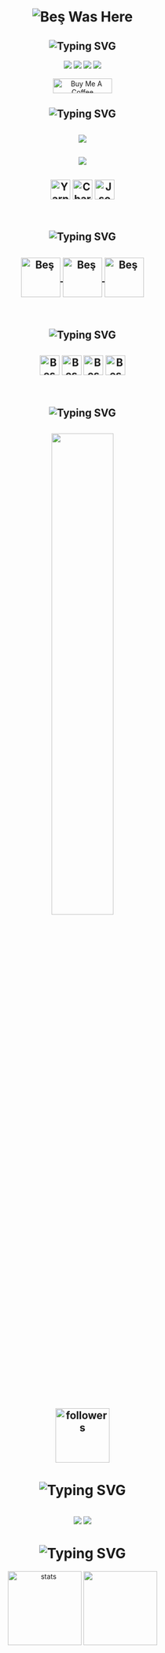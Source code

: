 <h1 align="center"> </🌼Jr3d>  
 <img href="https://discord.com/users/928259219038302258" src="https://readme-typing-svg.herokuapp.com?font=IBM+Plex+Serif&pause=1000&color=376074&background=69FF2000&center=true&vCenter=true&width=435&lines=For+%F0%9F%93%A9+Support+And+%F0%9F%93%9E+Communication;Contact+%F0%9F%91%A8%E2%80%8D%F0%9F%92%BB+Be%C5%9F%230005" alt="Beş Was Here" />
</h1>
<h2 align="center"><img src="https://readme-typing-svg.herokuapp.com?font=Pacifico&pause=1000&color=CA05C3&background=69FF2000&center=true&vCenter=true&repeat=false&width=435&lines=Social+Media's" alt="Typing SVG" /></h2>
<p align="center">
 <a align="center" href="https://discord.com/users/928259219038302258" target"blank_"><img src="https://img.shields.io/badge/Discord%20-7289DA.svg?&style=for-the-badge&logo=discord&logoColor=white"></a>
  <a align="center" href="https://www.github.com/Bes-js" target"blank_"><img src="https://img.shields.io/badge/GitHub%20-191717.svg?&style=for-the-badge&logo=github&logoColor=white"></a>
  <a align="center" href="https://open.spotify.com/user/vwuht447wffml59xtfokakivv?si=26736c6f81d34c45&nd=1" target"blank_"><img src="https://img.shields.io/badge/Spotify%20-1ed760.svg?&style=for-the-badge&logo=spotify&logoColor=white"></a>
 <a align="center" href="https://www.instagram.com/_berknt" target"blank_"><img src="https://img.shields.io/badge/INSTAGRAM%20-DC3175.svg?&style=for-the-badge&logo=instagram&logoColor=white"></a>
<br> </br>
<a href="https://www.buymeacoffee.com/beykant" target="_blank"><img src="https://cdn.buymeacoffee.com/buttons/v2/default-yellow.png" width="120px" height="30px" alt="Buy Me A Coffee"></a>

 

 <h2 align="center"><img src="https://readme-typing-svg.herokuapp.com?font=Pacifico&pause=1000&color=18CA1F&background=69FF2000&center=true&vCenter=true&repeat=false&width=435&lines=Langauge's+%26+Tool's" alt="Typing SVG" /></h2>
 <h2 align="center">
 <img src="https://skillicons.dev/icons?i=cs,js,ts,lua,html,css,nodejs,mysql,sqlite,mongo,redis&theme=dark" />
 </h2>
  <h2 align="center">
 <img src="https://skillicons.dev/icons?i=dotnet,express,gitlab,postman,powershell,regex,stackoverflow,vscode,visualstudio,atom&theme=dark" />
  </h2>
 
 
  <h2 align="center">
 <img align="center" alt="Yarn" width="40px" src="https://cdn.discordapp.com/emojis/1077712529301721149.png?size=128&quality=lossless" />
 <img align="center" alt="ChartJS" width="40px" src="https://cdn.discordapp.com/emojis/1077714784335700058.png?size=128&quality=lossless" />
 <img align="center" alt="Json" width="40px" src="https://cdn.discordapp.com/emojis/1077716034234097744.webp?size=128&quality=lossless" />
 </h2>
</br>

<h2 align="center"><img src="https://readme-typing-svg.herokuapp.com?font=Pacifico&pause=1000&color=FF0000&background=69FF2000&center=true&repeat=false&vCenter=true&width=435&lines=Reference+'s" alt="Typing SVG" /></h2>
<h2 align="center">
<a href="https://supermassive.com.tr" target="_blank"><img align="center" alt="Beş" width="80px" src="https://cdn.discordapp.com/emojis/1113233342645678160.png?size=128&quality=lossless" /> </a>
<a href="https://discord.gg/luppux" target="_blank"><img align="center" alt="Beş" width="80px" src="https://cdn.discordapp.com/emojis/1113238740895281192.png?size=128&quality=lossless" /> </a>
<a href="https://t.me/coin_modu" target="_blank"><img align="center" alt="Beş" width="80px" src="https://cdn.discordapp.com/emojis/1113237590640955562.png?size=128&quality=lossless" /> </a>
 </h2>
</br>

<h2 align="center"><img src="https://readme-typing-svg.herokuapp.com?font=Pacifico&pause=1000&color=00DCFF&repeat=false&background=69FF2000&center=true&vCenter=true&width=435&lines=Badge's" alt="Typing SVG" /></h2>
<h2 align="center">
<img align="center" alt="Beş" width="40px" src="https://cdn.discordapp.com/attachments/950167988127006821/1045777095957168218/Snapchat-Offical-Lens-Creator-Badge.png" />
 <img align="center" alt="Beş" width="40px" src="https://cdn.discordapp.com/attachments/950167988127006821/1045777834607640646/230x0w.png" />
 <img align="center" alt="Beş" width="40px" src="https://cdn.discordapp.com/emojis/1042377154350043228.png?size=96" />
 <img align="center" alt="Beş" width="40px" src="https://cdn.discordapp.com/emojis/963191315049353297.gif?size=128&quality=lossless" />
 </h2>
</br>

<h2 align="center"><img src="https://readme-typing-svg.herokuapp.com?font=Pacifico&pause=1000&color=F0FF32&background=69FF2000&center=true&repeat=false&vCenter=true&width=435&lines=Profile+Stat's" alt="Typing SVG" /></h2>
<h2 align="center">
<img width="50%" src="https://count.getloli.com/get/@:Bes-js?theme=rule34">
<br> </br>
<img alt="followers" title="Github'dan Takip Et" src="https://img.shields.io/github/followers/Bes-js?color=236ad3&labelColor=1155ba&style=for-the-badge&logo=github&label=follower" width="110px" /></a>
</h2>


<h1 align="center"><img src="https://readme-typing-svg.herokuapp.com?font=Pacifico&pause=1000&color=326EFF&background=69FF2000&center=true&vCenter=true&repeat=false&width=435&lines=+My+Discord+Account's" alt="Typing SVG" /></h1>

<h2 align="center">
  <img src="https://lanyard-profile-readme.vercel.app/api/928259219038302258?theme=dark&hideDiscrim=true&hideBadges=false&bg=000000&borderRadius=30px&idleMessage=İletişim%20İçin%20Tıkla" align="center" />
 <img src="https://lanyard-profile-readme.vercel.app/api/798615228728082462?theme=dark&hideDiscrim=true&hideBadges=false&bg=000000&borderRadius=30px&idleMessage=İletişim%20İçin%20Beş#0005" align="center" />
 </h2>

<h1 align="center"><img src="https://readme-typing-svg.herokuapp.com?font=Pacifico&pause=1000&color=f0f0f0&background=69FF2000&center=true&vCenter=true&repeat=false&width=435&lines=+Github+Stat's+" alt="Typing SVG" /></h1>
<p align="center">
   <img src="https://github-readme-stats.vercel.app/api?username=Bes-js&count_private=true&show_icons=true&theme=midnight-purple&hide_border=true" width="%150" height="150px" alt="stats" align="center" />
   <img src="https://github-readme-stats.vercel.app/api/top-langs/?username=Bes-js&layout=compact&show_icons=true&theme=midnight-purple&hide_border=true"width="%100" height="150px" align="center" />
